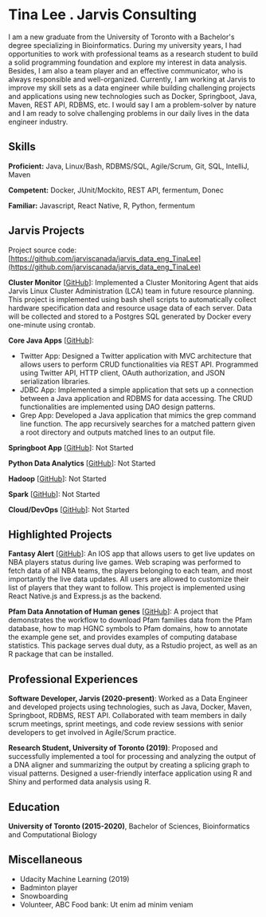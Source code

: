 # Tina Lee . Jarvis Consulting

I am a new graduate from the University of Toronto with a Bachelor's degree specializing in Bioinformatics. During my university years, I had opportunities to work with professional teams as a research student to build a solid programming foundation and explore my interest in data analysis. Besides, I am also a team player and an effective communicator, who is always responsible and well-organized. Currently, I am working at  Jarvis to improve my skill sets as a data engineer while building challenging projects and applications using new technologies such as Docker, Springboot, Java, Maven, REST API, RDBMS, etc. I would say I am a problem-solver by nature and I am ready to solve challenging problems in our daily lives in the data engineer industry.

## Skills

**Proficient:** Java, Linux/Bash, RDBMS/SQL, Agile/Scrum, Git, SQL, IntelliJ, Maven

**Competent:** Docker, JUnit/Mockito, REST API, fermentum, Donec

**Familiar:** Javascript, React Native, R, Python, fermentum

## Jarvis Projects

Project source code: [https://github.com/jarviscanada/jarvis_data_eng_TinaLee](https://github.com/jarviscanada/jarvis_data_eng_TinaLee)


**Cluster Monitor** [[GitHub](https://github.com/jarviscanada/jarvis_data_eng_TinaLee/tree/master/linux_sql)]: Implemented a Cluster Monitoring Agent that aids Jarvis Linux Cluster Administration (LCA) team in future resource planning. This project is implemented using bash shell scripts to automatically collect hardware specification data and resource usage data of each server. Data will be collected and stored to a Postgres SQL generated by Docker every one-minute using crontab.

**Core Java Apps** [[GitHub](https://github.com/jarviscanada/jarvis_data_eng_TinaLee/tree/master/core_java)]:
      
  - Twitter App: Designed a Twitter application with MVC architecture that allows users to perform CRUD functionalities via REST API. Programmed using Twitter API, HTTP client, OAuth authorization, and JSON serialization libraries.
  - JDBC App: Implemented a simple application that sets up a connection between a Java application and RDBMS for data accessing. The CRUD functionalities are implemented using DAO design patterns.
  - Grep App: Developed a Java application that mimics the grep command line function. The app recursively searches for a matched pattern given a root directory and outputs matched lines to an output file.

**Springboot App** [[GitHub](https://github.com/jarviscanada/jarvis_data_eng_TinaLee/tree/master/springboot)]: Not Started

**Python Data Analytics** [[GitHub](https://github.com/jarviscanada/jarvis_data_eng_TinaLee/tree/master/python_data_anlytics)]: Not Started

**Hadoop** [[GitHub](https://github.com/jarviscanada/jarvis_data_eng_TinaLee/tree/master/hadoop)]: Not Started

**Spark** [[GitHub](https://github.com/jarviscanada/jarvis_data_eng_TinaLee/tree/master/spark)]: Not Started

**Cloud/DevOps** [[GitHub](https://github.com/jarviscanada/jarvis_data_eng_TinaLee/tree/master/cloud_devops)]: Not Started


## Highlighted Projects
**Fantasy Alert** [[GitHub](https://github.com/weiyuch4/FantasyAlert)]: An IOS app that allows users to get live updates on NBA players status during live games. Web scraping was performed to fetch data of all NBA teams, the players belonging to each team, and most importantly the live data updates. All users are allowed to customize their list of players that they want to follow. This project is implemented using React Native.js and Express.js as the backend.

**Pfam Data Annotation of Human genes** [[GitHub](https://github.com/leetina4/BCB420.2019.Pfam)]: A project that demonstrates the workflow to download Pfam families data from the Pfam database, how to map HGNC symbols to Pfam domains, how to annotate the example gene set, and provides examples of computing database statistics. This package serves dual duty, as a Rstudio project, as well as an R package that can be installed.


## Professional Experiences

**Software Developer, Jarvis (2020-present)**: Worked as a Data Engineer and developed projects using technologies, such as Java, Docker, Maven, Springboot, RDBMS, REST API. Collaborated with team members in daily scrum meetings, sprint meetings, and code review sessions with senior developers to get involved in Agile/Scrum practice.

**Research Student, University of Toronto (2019)**: Proposed and successfully implemented a tool for processing and analyzing the output of a DNA aligner and summarizing the output by creating a splicing graph to visual patterns. Designed a user-friendly interface application using R and Shiny and performed data analysis using R.


## Education
**University of Toronto (2015-2020)**, Bachelor of Sciences, Bioinformatics and Computational Biology


## Miscellaneous
- Udacity Machine Learning (2019)
- Badminton player
- Snowboarding
- Volunteer, ABC Food bank: Ut enim ad minim veniam